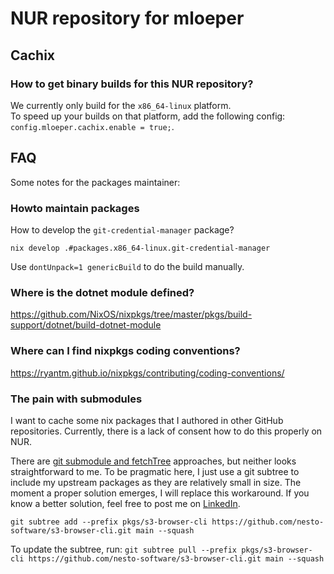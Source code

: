 # NUR repository for mloeper

## Cachix

### How to get binary builds for this NUR repository?

We currently only build for the `x86_64-linux` platform.   
To speed up your builds on that platform, add the following config: `config.mloeper.cachix.enable = true;`.

## FAQ

Some notes for the packages maintainer:

### Howto maintain packages

How to develop the `git-credential-manager` package?

`nix develop .#packages.x86_64-linux.git-credential-manager`

Use `dontUnpack=1 genericBuild` to do the build manually.


### Where is the dotnet module defined? 

https://github.com/NixOS/nixpkgs/tree/master/pkgs/build-support/dotnet/build-dotnet-module


### Where can I find nixpkgs coding conventions?

https://ryantm.github.io/nixpkgs/contributing/coding-conventions/


### The pain with submodules

I want to cache some nix packages that I authored in other GitHub repositories.
Currently, there is a lack of consent how to do this properly on NUR.

There are [git submodule and fetchTree](https://discourse.nixos.org/t/nixos-build-flake-cant-read-a-file-in-a-submodule/21932) approaches, but neither looks straightforward to me.
To be pragmatic here, I just use a git subtree to include my upstream packages as they are relatively small in size.
The moment a proper solution emerges, I will replace this workaround. If you know a better solution, feel free to post me on [LinkedIn](https://www.linkedin.com/in/martinloeper).

`git subtree add --prefix pkgs/s3-browser-cli https://github.com/nesto-software/s3-browser-cli.git main --squash`

To update the subtree, run: `git subtree pull --prefix pkgs/s3-browser-cli https://github.com/nesto-software/s3-browser-cli.git main --squash`